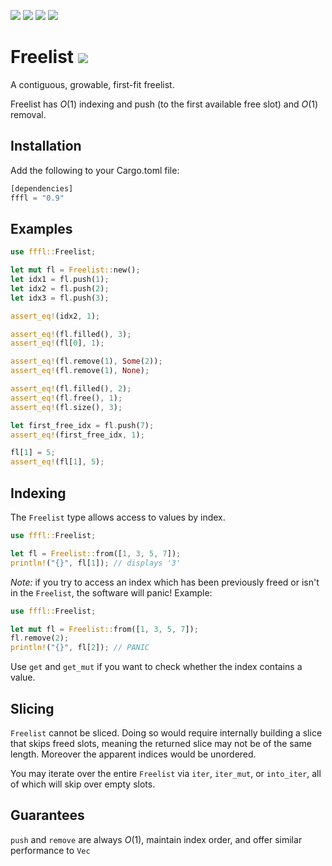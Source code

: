 
[<picture><img src="https://badges.ws/crates/v/fffl?color=f74d02&logo=rust" /></picture>](https://crates.io/crates/fffl)
[<picture><img src="https://badges.ws/crates/docs/freelist" /></picture>](https://docs.rs/fffl/latest/fffl/struct.Freelist.html)
[<img src="https://badges.ws/maintenance/yes/2025" />](https://github.com/stkterry/freelist)
[<img src="https://badges.ws/github/license/stkterry/freelist" />](https://github.com/stkterry/freelist/blob/main/LICENSE.md)


# Freelist [<img src="https://badges.ws/badge/Rust-000000?logo=rust" />](https://www.rust-lang.org)

A contiguous, growable, first-fit freelist.

Freelist has *O*(1) indexing and push (to the first available free slot) and *O*(1) removal.



## Installation
Add the following to your Cargo.toml file:
```rust
[dependencies]
fffl = "0.9"
```


## Examples
```rust
use fffl::Freelist;

let mut fl = Freelist::new();
let idx1 = fl.push(1);
let idx2 = fl.push(2);
let idx3 = fl.push(3);

assert_eq!(idx2, 1);

assert_eq!(fl.filled(), 3);
assert_eq!(fl[0], 1);

assert_eq!(fl.remove(1), Some(2));
assert_eq!(fl.remove(1), None);

assert_eq!(fl.filled(), 2);
assert_eq!(fl.free(), 1);
assert_eq!(fl.size(), 3);

let first_free_idx = fl.push(7);
assert_eq!(first_free_idx, 1);

fl[1] = 5;
assert_eq!(fl[1], 5);
```
## Indexing

The `Freelist` type allows access to values by index. 

```rust
use fffl::Freelist;

let fl = Freelist::from([1, 3, 5, 7]);
println!("{}", fl[1]); // displays '3'
```
*Note:* if you try to access an index which has been previously freed or isn't in the `Freelist`, the software will panic! Example:

```rust
use fffl::Freelist;

let mut fl = Freelist::from([1, 3, 5, 7]);
fl.remove(2);
println!("{}", fl[2]); // PANIC
```
Use `get` and `get_mut` if you want to check whether the index contains a value.

## Slicing
`Freelist` cannot be sliced.  Doing so would require internally building a slice that skips freed slots, meaning the returned slice may not be of the same length.  Moreover the apparent indices would be unordered. 

You may iterate over the entire `Freelist` via `iter`, `iter_mut`, or `into_iter`, all of which will skip over empty slots.

## Guarantees
`push` and `remove` are always *O*(1), maintain index order, and offer similar performance to `Vec`
